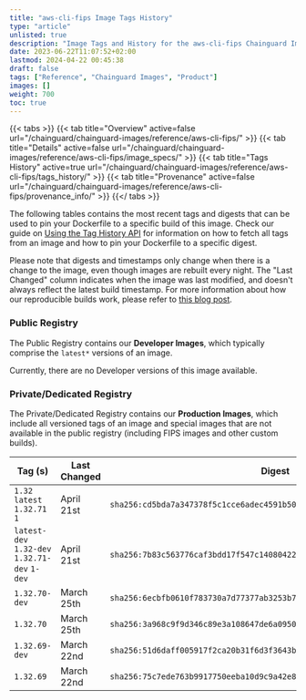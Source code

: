 ```yaml
---
title: "aws-cli-fips Image Tags History"
type: "article"
unlisted: true
description: "Image Tags and History for the aws-cli-fips Chainguard Image"
date: 2023-06-22T11:07:52+02:00
lastmod: 2024-04-22 00:45:38
draft: false
tags: ["Reference", "Chainguard Images", "Product"]
images: []
weight: 700
toc: true
---
```


{{< tabs >}}
{{< tab title="Overview" active=false url="/chainguard/chainguard-images/reference/aws-cli-fips/" >}}
{{< tab title="Details" active=false url="/chainguard/chainguard-images/reference/aws-cli-fips/image_specs/" >}}
{{< tab title="Tags History" active=true url="/chainguard/chainguard-images/reference/aws-cli-fips/tags_history/" >}}
{{< tab title="Provenance" active=false url="/chainguard/chainguard-images/reference/aws-cli-fips/provenance_info/" >}}
{{</ tabs >}}

The following tables contains the most recent tags and digests that can be used to pin your Dockerfile to a specific build of this image. Check our guide on [Using the Tag History API](/chainguard/chainguard-images/using-the-tag-history-api/) for information on how to fetch all tags from an image and how to pin your Dockerfile to a specific digest.

Please note that digests and timestamps only change when there is a change to the image, even though images are rebuilt every night. The "Last Changed" column indicates when the image was last modified, and doesn't always reflect the latest build timestamp. For more information about how our reproducible builds work, please refer to [this blog post](https://www.chainguard.dev/unchained/reproducing-chainguards-reproducible-image-builds).

### Public Registry
The Public Registry contains our **Developer Images**, which typically comprise the `latest*` versions of an image.

Currently, there are no Developer versions of this image available.

### Private/Dedicated Registry
The Private/Dedicated Registry contains our **Production Images**, which include all versioned tags of an image and special images that are not available in the public registry (including FIPS images and other custom builds).

| Tag (s)                                        | Last Changed | Digest                                                                    |
|------------------------------------------------|--------------|---------------------------------------------------------------------------|
|  `1.32` `latest` `1.32.71` `1`                 | April 21st   | `sha256:cd5bda7a347378f5c1cce6adec4591b506f94a1d3e17a5fed54fae2aa2ba0cd1` |
|  `latest-dev` `1.32-dev` `1.32.71-dev` `1-dev` | April 21st   | `sha256:7b83c563776caf3bdd17f547c1408042260f8623ae07aa507556260db16ab21d` |
|  `1.32.70-dev`                                 | March 25th   | `sha256:6ecbfb0610f783730a7d77377ab3253b7ee4219fa6613a09d0092167d55f19d3` |
|  `1.32.70`                                     | March 25th   | `sha256:3a968c9f9d346c89e3a108647de6a0950660f6534f6f4694c7e15f552c62f74f` |
|  `1.32.69-dev`                                 | March 22nd   | `sha256:51d6daff005917f2ca20b31f6d3f3643b20b0d6ba6de80790d8bc5102cc5c4db` |
|  `1.32.69`                                     | March 22nd   | `sha256:75c7ede763b9917750eeba10d9c9a42e82b46076e2bec01578a50e74ada1b3d3` |

